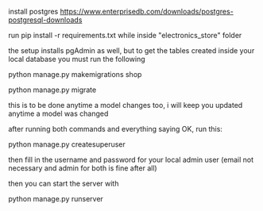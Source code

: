 install postgres https://www.enterprisedb.com/downloads/postgres-postgresql-downloads


run pip install -r requirements.txt while inside "electronics_store" folder


the setup installs pgAdmin as well, but to get the tables created inside your local database you must run the following

python manage.py makemigrations shop

python manage.py migrate

this is to be done anytime a model changes too, i will keep you updated anytime a model was changed


after running both commands and everything saying OK, run this:

python manage.py createsuperuser

then fill in the username and password for your local admin user (email not necessary and admin for both is fine after all)


then you can start the server with

python manage.py runserver
